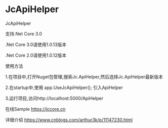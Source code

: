 # JcApiHelper
JcApiHelper

支持.Net Core 3.0

.Net Core 3.0请使用1.0.13版本

.Net Core 2.0请使用1.0.12版本

使用方法

1.在项目中,打开Nuget包管理,搜索Jc.ApiHelper,然后选择Jc.ApiHelper最新版本

2.在startup中,使用 app.UseJcApiHelper(); 引入ApiHelper

3.运行项目,访问http://localhost:5000/ApiHelper

在线Sample https://jccore.cn

详细介绍
https://www.cnblogs.com/arthur3k/p/11147230.html
